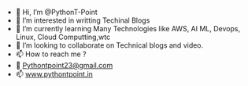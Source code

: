- 👋 Hi, I’m @PythonT-Point
- 👀 I’m interested in writting Techinal Blogs
- 🌱 I’m currently learning Many Technologies like AWS, AI ML, Devops, Linux, Cloud Computting,wtc
- 💞️ I’m looking to collaborate on Technical blogs and video.
- 📫 How to reach me ?
- 👀 Pythontpoint23@gmail.com
- 📫 www.pythontpoint.in     
